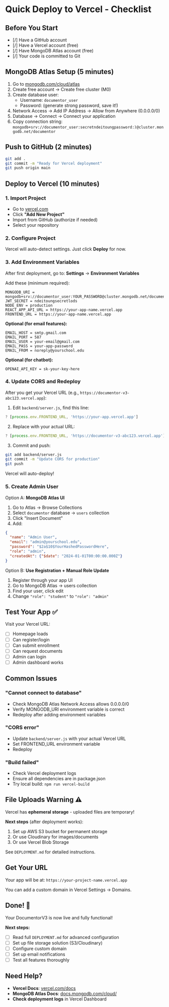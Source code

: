 # Quick Deploy to Vercel - Checklist

## Before You Start

- [/] Have a GitHub account
- [/] Have a Vercel account (free)
- [/] Have MongoDB Atlas account (free)
- [/] Your code is committed to Git

## MongoDB Atlas Setup (5 minutes)

1. Go to [mongodb.com/cloud/atlas](https://www.mongodb.com/cloud/atlas)
2. Create free account → Create free cluster (M0)
3. Create database user: 
   - Username: `documentor_user`
   - Password: (generate strong password, save it!)
4. Network Access → Add IP Address → Allow from Anywhere (0.0.0.0/0)
5. Database → Connect → Connect your application
6. Copy connection string: `mongodb+srv://documentor_user:secretndeitoungpassword:)@cluster.mongodb.net/documentor`


## Push to GitHub (2 minutes)

```bash
git add .
git commit -m "Ready for Vercel deployment"
git push origin main
```

## Deploy to Vercel (10 minutes)

### 1. Import Project
- Go to [vercel.com](https://vercel.com)
- Click **"Add New Project"**
- Import from GitHub (authorize if needed)
- Select your repository

### 2. Configure Project
Vercel will auto-detect settings. Just click **Deploy** for now.

### 3. Add Environment Variables
After first deployment, go to:
**Settings** → **Environment Variables**

Add these (minimum required):

```
MONGODB_URI = mongodb+srv://documentor_user:YOUR_PASSWORD@cluster.mongodb.net/documentor
JWT_SECRET = ndeitoungsecretlods
NODE_ENV = production
REACT_APP_API_URL = https://your-app-name.vercel.app
FRONTEND_URL = https://your-app-name.vercel.app
```

**Optional (for email features):**
```
EMAIL_HOST = smtp.gmail.com
EMAIL_PORT = 587
EMAIL_USER = your-email@gmail.com
EMAIL_PASS = your-app-password
EMAIL_FROM = noreply@yourschool.edu
```

**Optional (for chatbot):**
```
OPENAI_API_KEY = sk-your-key-here
```

### 4. Update CORS and Redeploy

After you get your Vercel URL (e.g., `https://documentor-v3-abc123.vercel.app`):

1. Edit `backend/server.js`, find this line:
```javascript
? [process.env.FRONTEND_URL, 'https://your-app.vercel.app']
```

2. Replace with your actual URL:
```javascript
? [process.env.FRONTEND_URL, 'https://documentor-v3-abc123.vercel.app']
```

3. Commit and push:
```bash
git add backend/server.js
git commit -m "Update CORS for production"
git push
```

Vercel will auto-deploy!

### 5. Create Admin User

Option A: **MongoDB Atlas UI**
1. Go to Atlas → Browse Collections
2. Select `documentor` database → `users` collection
3. Click "Insert Document"
4. Add:
```json
{
  "name": "Admin User",
  "email": "admin@yourschool.edu",
  "password": "$2a$10$YourHashedPasswordHere",
  "role": "admin",
  "createdAt": {"$date": "2024-01-01T00:00:00.000Z"}
}
```

Option B: **Use Registration + Manual Role Update**
1. Register through your app UI
2. Go to MongoDB Atlas → users collection
3. Find your user, click edit
4. Change `"role": "student"` to `"role": "admin"`

## Test Your App ✅

Visit your Vercel URL:
- [ ] Homepage loads
- [ ] Can register/login
- [ ] Can submit enrollment
- [ ] Can request documents
- [ ] Admin can login
- [ ] Admin dashboard works

## Common Issues

### "Cannot connect to database"
- Check MongoDB Atlas Network Access allows 0.0.0.0/0
- Verify MONGODB_URI environment variable is correct
- Redeploy after adding environment variables

### "CORS error"
- Update `backend/server.js` with your actual Vercel URL
- Set FRONTEND_URL environment variable
- Redeploy

### "Build failed"
- Check Vercel deployment logs
- Ensure all dependencies are in package.json
- Try local build: `npm run vercel-build`

## File Uploads Warning ⚠️

Vercel has **ephemeral storage** - uploaded files are temporary!

**Next steps** (after deployment works):
1. Set up AWS S3 bucket for permanent storage
2. Or use Cloudinary for images/documents
3. Or use Vercel Blob Storage

See `DEPLOYMENT.md` for detailed instructions.

## Get Your URL

Your app will be at: `https://your-project-name.vercel.app`

You can add a custom domain in Vercel Settings → Domains.

## Done! 🎉

Your DocumentorV3 is now live and fully functional!

**Next steps:**
- [ ] Read full `DEPLOYMENT.md` for advanced configuration
- [ ] Set up file storage solution (S3/Cloudinary)
- [ ] Configure custom domain
- [ ] Set up email notifications
- [ ] Test all features thoroughly

## Need Help?

- **Vercel Docs**: [vercel.com/docs](https://vercel.com/docs)
- **MongoDB Atlas Docs**: [docs.mongodb.com/cloud/](https://docs.mongodb.com/cloud/)
- **Check deployment logs** in Vercel Dashboard
